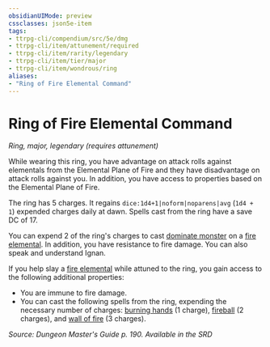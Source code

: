 ```yaml
---
obsidianUIMode: preview
cssclasses: json5e-item
tags:
- ttrpg-cli/compendium/src/5e/dmg
- ttrpg-cli/item/attunement/required
- ttrpg-cli/item/rarity/legendary
- ttrpg-cli/item/tier/major
- ttrpg-cli/item/wondrous/ring
aliases: 
- "Ring of Fire Elemental Command"
---
```

# Ring of Fire Elemental Command
*Ring, major, legendary (requires attunement)*  



While wearing this ring, you have advantage on attack rolls against elementals from the Elemental Plane of Fire and they have disadvantage on attack rolls against you. In addition, you have access to properties based on the Elemental Plane of Fire.

The ring has 5 charges. It regains `dice:1d4+1|noform|noparens|avg` (`1d4 + 1`) expended charges daily at dawn. Spells cast from the ring have a save DC of 17.

You can expend 2 of the ring's charges to cast [dominate monster](3-Mechanics/CLI/spells/dominate-monster.md) on a [fire elemental](3-Mechanics/CLI/bestiary/elemental/fire-elemental.md). In addition, you have resistance to fire damage. You can also speak and understand Ignan.

If you help slay a [fire elemental](3-Mechanics/CLI/bestiary/elemental/fire-elemental.md) while attuned to the ring, you gain access to the following additional properties:

- You are immune to fire damage.  
- You can cast the following spells from the ring, expending the necessary number of charges: [burning hands](3-Mechanics/CLI/spells/burning-hands.md) (1 charge), [fireball](3-Mechanics/CLI/spells/fireball.md) (2 charges), and [wall of fire](3-Mechanics/CLI/spells/wall-of-fire.md) (3 charges).  

*Source: Dungeon Master's Guide p. 190. Available in the <span title='Systems Reference Document (5.1)'>SRD</span>*